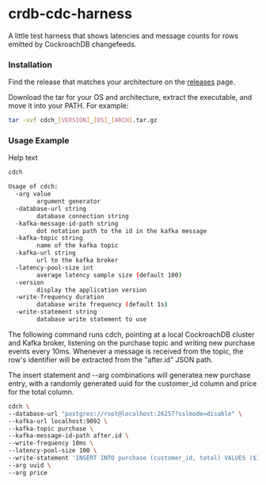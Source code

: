 # crdb-cdc-harness
A little test harness that shows latencies and message counts for rows emitted by CockroachDB changefeeds.

### Installation

Find the release that matches your architecture on the [releases](https://github.com/codingconcepts/crdb-cdc-harness/releases) page.

Download the tar for your OS and architecture, extract the executable, and move it into your PATH. For example:

```sh
tar -xvf cdch_[VERSION]_[OS]_[ARCH].tar.gz
```

### Usage Example

Help text

```sh
cdch

Usage of cdch:
  -arg value
        argument generator
  -database-url string
        database connection string
  -kafka-message-id-path string
        dot notation path to the id in the kafka message
  -kafka-topic string
        name of the kafka topic
  -kafka-url string
        url to the kafka broker
  -latency-pool-size int
        average latency sample size (default 100)
  -version
        display the application version
  -write-frequency duration
        database write frequency (default 1s)
  -write-statement string
        database write statement to use
```

The following command runs cdch, pointing at a local CockroachDB cluster and Kafka broker, listening on the purchase topic and writing new purchase events every 10ms. Whenever a message is received from the topic, the row's identifier will be extracted from the "after.id" JSON path.

The insert statement and --arg combinations will generatea new purchase entry, with a randomly generated uuid for the customer_id column and price for the total column.

```sh
cdch \
--database-url "postgres://root@localhost:26257?sslmode=disable" \
--kafka-url localhost:9092 \
--kafka-topic purchase \
--kafka-message-id-path after.id \
--write-frequency 10ms \
--latency-pool-size 100 \
--write-statement 'INSERT INTO purchase (customer_id, total) VALUES ($1, $2) RETURNING id' \
--arg uuid \
--arg price
```
